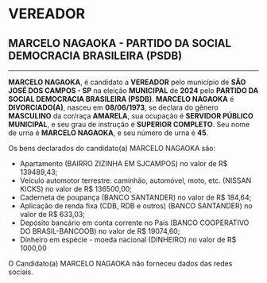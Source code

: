 # VEREADOR
## MARCELO NAGAOKA - PARTIDO DA SOCIAL DEMOCRACIA BRASILEIRA (PSDB)
---
**MARCELO NAGAOKA**, é candidato a **VEREADOR** pelo município de **SÃO JOSÉ DOS CAMPOS - SP** na eleição **MUNICIPAL** de **2024** pelo **PARTIDO DA SOCIAL DEMOCRACIA BRASILEIRA (PSDB)**.
**MARCELO NAGAOKA** é **DIVORCIADO(A)**, nasceu em **08/06/1973**, se declara do gênero **MASCULINO** da cor/raça **AMARELA**, sua ocupação é **SERVIDOR PÚBLICO MUNICIPAL**, e seu grau de instrução é **SUPERIOR COMPLETO**.
Seu nome de urna é **MARCELO NAGAOKA**, e seu número de urna é **45**.

Os bens declarados do candidato(a) MARCELO NAGAOKA são: 
- Apartamento (BAIRRO ZIZINHA EM SJCAMPOS) no valor de R$ 139489,43;
- Veículo automotor terrestre: caminhão, automóvel, moto, etc. (NISSAN KICKS) no valor de R$ 136500,00;
- Caderneta de poupança (BANCO SANTANDER) no valor de R$ 184,64;
- Aplicação de renda fixa (CDB, RDB e outros) (BANCO SANTANDER) no valor de R$ 633,03;
- Depósito bancário em conta corrente no País (BANCO COOPERATIVO DO BRASIL-BANCOOB) no valor de R$ 19074,60;
- Dinheiro em espécie - moeda nacional (DINHEIRO) no valor de R$ 1000,00

O Candidato(a) MARCELO NAGAOKA não forneceu dados das redes sociais.